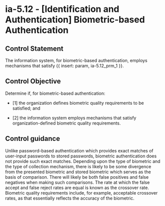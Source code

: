 # ia-5.12 - \[Identification and Authentication\] Biometric-based Authentication

## Control Statement

The information system, for biometric-based authentication, employs mechanisms that satisfy {{ insert: param, ia-5.12_prm_1 }}.

## Control Objective

Determine if, for biometric-based authentication:

- \[1\] the organization defines biometric quality requirements to be satisfied; and

- \[2\] the information system employs mechanisms that satisfy organization-defined biometric quality requirements.

## Control guidance

Unlike password-based authentication which provides exact matches of user-input passwords to stored passwords, biometric authentication does not provide such exact matches. Depending upon the type of biometric and the type of collection mechanism, there is likely to be some divergence from the presented biometric and stored biometric which serves as the basis of comparison. There will likely be both false positives and false negatives when making such comparisons. The rate at which the false accept and false reject rates are equal is known as the crossover rate. Biometric quality requirements include, for example, acceptable crossover rates, as that essentially reflects the accuracy of the biometric.
